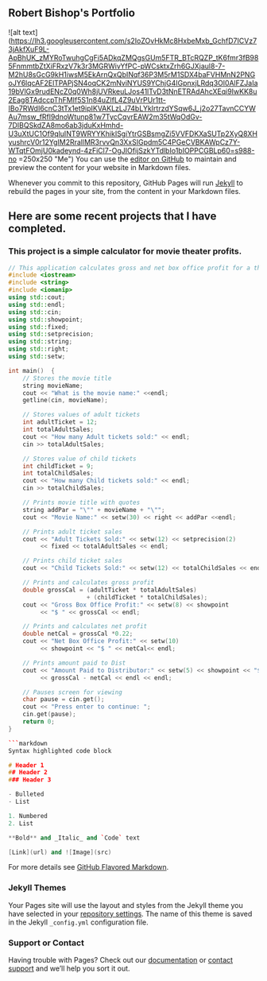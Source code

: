 ## Robert Bishop's Portfolio
![alt text](https://lh3.googleusercontent.com/s2IoZOvHkMc8HxbeMxb_GchfD7ICVz73jAkfXuF9L-ApBhUK_zMYRoTwuhgCgFi5ADkqZMQgsGUm5FTR_BTcRQZP_tK6fmr3fB985FnmmtbZtXiFRxzV7k3r3MGRWivYfPC-pWCsktxZrh6GJXjaul8-7-M2hU8sGcG9kH1iwsM5EkArnQxQbINqf36P3M5rM1SDX4baFVHMnN2PNGoJY6lqcAF2ElTPAPjSN4oqCK2mNviNYUS9YChjG4IGpnxjLRdq3Ol0AlFZJaIa19bVlGx9rudENcZ0q0Wh8jUVRkeuLJos41lTvD3tNnETRAdAhcXEqi9IwKK8u2Eag8TAdccpThFMIf5S1n84uZlfL4Z9uVrPUr1tt-IBo7RWdI6cnC3tTx1et9ipIKVAKLzLJ74bLYkIrtrzdYSqw6J_j2o27TavnCCYWAu7msw_fRfl9dnoWtunp81w7TycCqvrEAW2m35tWqOdGv-7DIBQSkdZA8mo6ab3jduKxHmhd-U3uXtUC1Of9qluINT9WRYYKhikISgiYtrGSBsmgZi5VVFDKXaSUTp2XyQ8XHyushrcV0r12YgIM2RrallMR3rvvQn3XxSIGpdm5C4PGeCVBKAWpCz7Y-WTqtFOmjU0kadeynd-4zFiCl7-OgJIOfijSzkYTdlbIo1bIOPPCGBLp60=s988-no =250x250 "Me")
You can use the [editor on GitHub](https://github.com/robertbishop1/robertbishop1.github.io/edit/master/README.md) to maintain and preview the content for your website in Markdown files.

Whenever you commit to this repository, GitHub Pages will run [Jekyll](https://jekyllrb.com/) to rebuild the pages in your site, from the content in your Markdown files.

## Here are some recent projects that I have completed.

### This project is a simple calculator for movie theater profits.
```c++
// This application calculates gross and net box office profit for a theater.
#include <iostream>
#include <string>
#include <iomanip>
using std::cout;
using std::endl;
using std::cin;
using std::showpoint;
using std::fixed;
using std::setprecision;
using std::string;
using std::right;
using std::setw;

int main()  {
    // Stores the movie title
    string movieName;
    cout << "What is the movie name:" <<endl;
    getline(cin, movieName);

    // Stores values of adult tickets
    int adultTicket = 12;
    int totalAdultSales;
    cout << "How many Adult tickets sold:" << endl;
    cin >> totalAdultSales;

    // Stores value of child tickets
    int childTicket = 9;
    int totalChildSales;
    cout << "How many Child tickets sold:" << endl;
    cin >> totalChildSales;

    // Prints movie title with quotes
    string addPar = "\"" + movieName + "\"";
    cout << "Movie Name:" << setw(30) << right << addPar <<endl;

    // Prints adult ticket sales
    cout << "Adult Tickets Sold:" << setw(12) << setprecision(2)
         << fixed << totalAdultSales << endl;

    // Prints child ticket sales
    cout << "Child Tickets Sold:" << setw(12) << totalChildSales << endl;

    // Prints and calculates gross profit
    double grossCal = (adultTicket * totalAdultSales)
                      + (childTicket * totalChildSales);
    cout << "Gross Box Office Profit:" << setw(8) << showpoint
         << "$ " << grossCal << endl;

    // Prints and calculates net profit
    double netCal = grossCal *0.22;
    cout << "Net Box Office Profit:" << setw(10)
         << showpoint << "$ " << netCal<< endl;

    // Prints amount paid to Dist
    cout << "Amount Paid to Distributor:" << setw(5) << showpoint << "$ "
         << grossCal - netCal << endl << endl;

    // Pauses screen for viewing
    char pause = cin.get();
    cout << "Press enter to continue: ";
    cin.get(pause);
    return 0;
}

```markdown
Syntax highlighted code block

# Header 1
## Header 2
### Header 3

- Bulleted
- List

1. Numbered
2. List

**Bold** and _Italic_ and `Code` text

[Link](url) and ![Image](src)
```

For more details see [GitHub Flavored Markdown](https://guides.github.com/features/mastering-markdown/).

### Jekyll Themes

Your Pages site will use the layout and styles from the Jekyll theme you have selected in your [repository settings](https://github.com/robertbishop1/robertbishop1.github.io/settings). The name of this theme is saved in the Jekyll `_config.yml` configuration file.

### Support or Contact

Having trouble with Pages? Check out our [documentation](https://help.github.com/categories/github-pages-basics/) or [contact support](https://github.com/contact) and we’ll help you sort it out.

